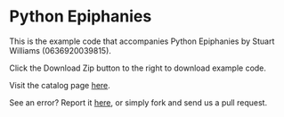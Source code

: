 

Python Epiphanies
==========

This is the example code that accompanies Python Epiphanies by Stuart Williams (0636920039815). 

Click the Download Zip button to the right to download example code.

Visit the catalog page [here](http://shop.oreilly.com/product/0636920039815.do).

See an error? Report it [here](http://oreilly.com/catalog/errata.csp?isbn=0636920039815), or simply fork and send us a pull request.

